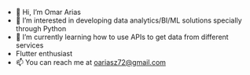 - 👋 Hi, I’m Omar Arias
- 👀 I’m interested in developing data analytics/BI/ML solutions specially through Python
- 🌱 I’m currently learning how to use APIs to get data from different services
- Flutter enthusiast
- 📫 You can reach me at oariasz72@gmail.com

<!---
oariasz/oariasz is a ✨ special ✨ repository because its `README.md` (this file) appears on your GitHub profile.
You can click the Preview link to take a look at your changes.
--->
